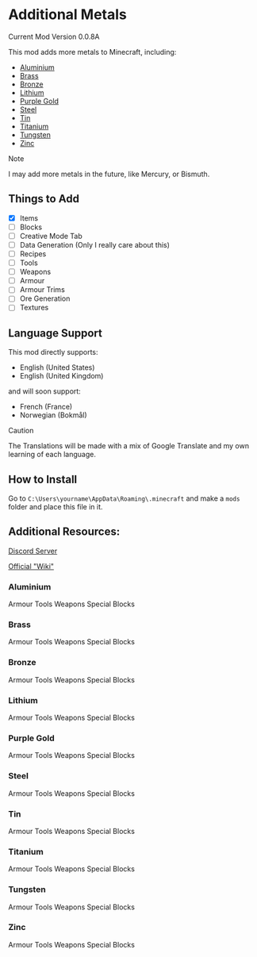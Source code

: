 # Additional Metals
Current Mod Version 0.0.8A

This mod adds more metals to Minecraft, including:
- [Aluminium](#Aluminium)
- [Brass](#Brass)
- [Bronze](#Bronze)
- [Lithium](#Lithium)
- [Purple Gold](#Purple-Gold)
- [Steel](#Steel)
- [Tin](#Tin)
- [Titanium](#Titanium)
- [Tungsten](#Tungsten)
- [Zinc](#Zinc)

> [!NOTE]
> I may add more metals in the future, like Mercury, or Bismuth. 

## Things to Add
- [X] Items
- [ ] Blocks
- [ ] Creative Mode Tab
- [ ] Data Generation (Only I really care about this)
- [ ] Recipes
- [ ] Tools
- [ ] Weapons
- [ ] Armour
- [ ] Armour Trims 
- [ ] Ore Generation
- [ ] Textures

## Language Support
This mod directly supports: 
- English (United States)
- English (United Kingdom)

and will soon support:
- French (France) 
- Norwegian (Bokmål)

> [!CAUTION]
> The Translations will be made with a mix of Google Translate and my own learning of each language.

## How to Install
Go to `C:\Users\yourname\AppData\Roaming\.minecraft` and make a `mods` folder and place this file in it.

## Additional Resources: 
[Discord Server](https://discord.gg/CdEaxbKyVN)

[Official "Wiki"](https://slyzowo.net/fabric-mods#MoreMetals)


### Aluminium
Armour
Tools
Weapons
Special Blocks

### Brass
Armour
Tools
Weapons
Special Blocks

### Bronze
Armour
Tools
Weapons
Special Blocks

### Lithium
Armour
Tools
Weapons
Special Blocks

### Purple Gold
Armour
Tools
Weapons
Special Blocks

### Steel
Armour
Tools
Weapons
Special Blocks

### Tin
Armour
Tools
Weapons
Special Blocks

### Titanium
Armour
Tools
Weapons
Special Blocks

### Tungsten
Armour
Tools
Weapons
Special Blocks

### Zinc
Armour
Tools
Weapons
Special Blocks
